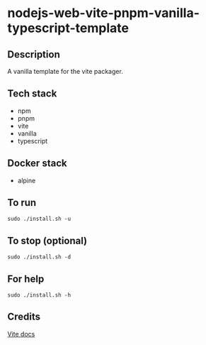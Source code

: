 # nodejs-web-vite-pnpm-vanilla-typescript-template

## Description
A vanilla template for the vite packager.

## Tech stack
- npm
- pnpm
- vite
- vanilla
- typescript

## Docker stack
- alpine

## To run
`sudo ./install.sh -u`

## To stop (optional)
`sudo ./install.sh -d`

## For help
`sudo ./install.sh -h`

## Credits
[Vite docs](https://vitejs.dev/guide/)